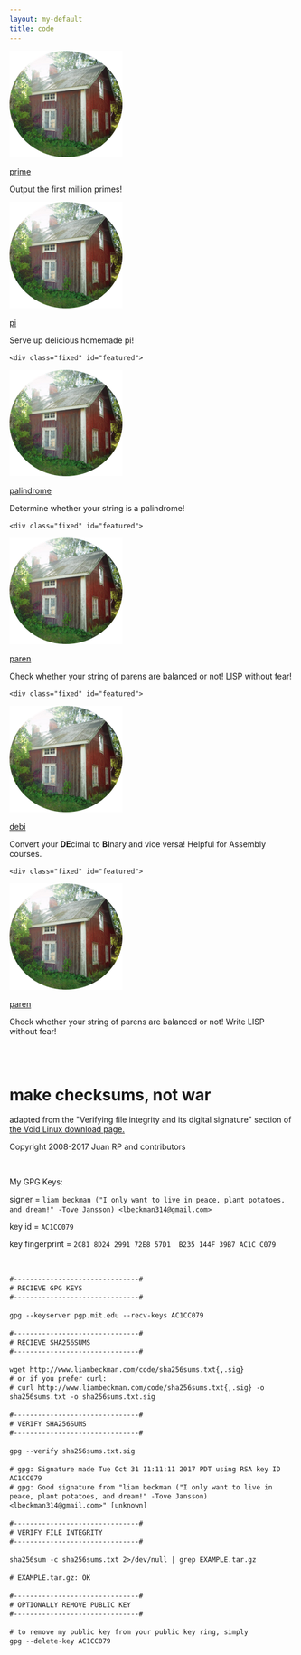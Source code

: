 ```yaml
---
layout: my-default
title: code
---
```




<div class="container">

<div class="fixed" id="featured">
    <a href="http://liambeckman.com/code/prime"><img class="center" src="/assets/images/circleCabinSmall.png"></a>
    <div class="border"></div>
    <p class="code"><a id="title" href="https://liambeckman.com/code/prime">prime</a></p>
    <p class="code">Output the first million primes!</p>

  </div>

<div class="fixed" id="featured">
    <a href="http://liambeckman.com/code/pi"><img class="center" src="/assets/images/circleCabinSmall.png" ></a>
    <div class="border"></div>
    <p class="code"><a id="title" href="https://liambeckman.com/code/pi">pi</a></p>
    <p class="code">Serve up delicious homemade pi!</p>

  </div>

    <div class="fixed" id="featured">
   <a href="http://liambeckman.com/code/palindrome/"><img class="center" src="/assets/images/circleCabinSmall.png"></a>
    <div class="border"></div>
    <p class="code"><a id="title" href="https://liambeckman.com/code/palindrome">palindrome</a></p>
    <p class="code">Determine whether your string is a palindrome!</p>

  </div>

    <div class="fixed" id="featured">
   <a href="http://liambeckman.com/code/paren"><img class="center" src="/assets/images/circleCabinSmall.png" ></a>
    <div class="border"></div>
    <p class = "code"><a id="title" href="https://liambeckman.com/code/paren">paren</a></p>
    <p class = "code">Check whether your string of parens are balanced or not! LISP without fear!</p>

  </div>


    <div class="fixed" id="featured">
   <a href="http://liambeckman.com/code/debi"><img class="center" src="/assets/images/circleCabinSmall.png" ></a>
    <div class="border"></div>
    <p class = "code"><a id="title" href="https://liambeckman.com/code/debi">debi</a></p>
    <p class = "code">Convert your <b>DE</b>cimal to <b>BI</b>nary and vice versa! Helpful for Assembly courses.</p>

  </div>

    <div class="fixed" id="featured">
   <a href="http://liambeckman.com/code/paren"><img class="center" src="/assets/images/circleCabinSmall.png" ></a>
    <div class="border"></div>
    <p class = "code"><a id="title" href="https://liambeckman.com/code/paren">paren</a></p>
    <p class = "code">Check whether your string of parens are balanced or not! Write LISP without fear!</p>

  </div>


</div>


<br />
<br />

# make checksums, not war

adapted from the "Verifying file integrity and its digital signature" section of <a href="https://www.voidlinux.eu/download/#verifying-file-integrity-and-its-digital-signature">the Void Linux download page.</a>

Copyright 2008-2017 Juan RP and contributors

<br />

My GPG Keys:

signer = `liam beckman ("I only want to live in peace, plant potatoes, and dream!" -Tove Jansson) <lbeckman314@gmail.com>`

key id = `AC1CC079`

key fingerprint = `2C81 8D24 2991 72E8 57D1  B235 144F 39B7 AC1C C079`

<br />

```shell
#-------------------------------#
# RECIEVE GPG KEYS
#-------------------------------#

gpg --keyserver pgp.mit.edu --recv-keys AC1CC079

#-------------------------------#
# RECIEVE SHA256SUMS
#-------------------------------#

wget http://www.liambeckman.com/code/sha256sums.txt{,.sig}
# or if you prefer curl:
# curl http://www.liambeckman.com/code/sha256sums.txt{,.sig} -o sha256sums.txt -o sha256sums.txt.sig

#-------------------------------#
# VERIFY SHA256SUMS
#-------------------------------#

gpg --verify sha256sums.txt.sig

# gpg: Signature made Tue Oct 31 11:11:11 2017 PDT using RSA key ID AC1CC079
# gpg: Good signature from "liam beckman ("I only want to live in peace, plant potatoes, and dream!" -Tove Jansson) <lbeckman314@gmail.com>" [unknown]

#-------------------------------#
# VERIFY FILE INTEGRITY
#-------------------------------#

sha256sum -c sha256sums.txt 2>/dev/null | grep EXAMPLE.tar.gz

# EXAMPLE.tar.gz: OK

#-------------------------------#
# OPTIONALLY REMOVE PUBLIC KEY
#-------------------------------#

# to remove my public key from your public key ring, simply
gpg --delete-key AC1CC079
```

